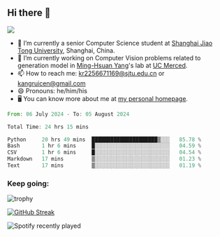 ## Hi there 👋

![](https://komarev.com/ghpvc/?username=Kr-Panghu)
- 🌱 I’m currently a senior Computer Science student at [Shanghai Jiao Tong University](https://www.sjtu.edu.cn), Shanghai, China.
- 🔭 I’m currently working on Computer Vision problems related to generation model in [Ming-Hsuan Yang](https://faculty.ucmerced.edu/mhyang/)'s lab at [UC Merced](https://www.ucmerced.edu/).
- 📫 How to reach me: kr2256671169@sjtu.edu.cn or kangruicen@gmail.com
- 😄 Pronouns: he/him/his
- 🖥️ You can know more about me at [my personal homepage](https://kr-panghu.github.io).

<!--START_SECTION:waka-->

```rust
From: 06 July 2024 - To: 05 August 2024

Total Time: 24 hrs 15 mins

Python     20 hrs 49 mins  █████████████████████▒░░░   85.78 %
Bash       1 hr 6 mins     █░░░░░░░░░░░░░░░░░░░░░░░░   04.59 %
CSV        1 hr 6 mins     █░░░░░░░░░░░░░░░░░░░░░░░░   04.54 %
Markdown   17 mins         ▒░░░░░░░░░░░░░░░░░░░░░░░░   01.23 %
Text       17 mins         ▒░░░░░░░░░░░░░░░░░░░░░░░░   01.19 %
```

<!--END_SECTION:waka-->

<h3 align="left">Keep going:</h3>

![trophy](https://github-profile-trophy.vercel.app/?username=Kr-Panghu&theme=onedark&title=MultiLanguage,Stars,Followers,Repositories,Commits,Experience)

[![GitHub Streak](https://github-readme-streak-stats.herokuapp.com/?user=Kr-Panghu)](https://git.io/streak-stats)

![Spotify recently played](https://spotify-recently-played-readme.vercel.app/api?user=313cmgdfngjjlfotpedtywb7cpca)
